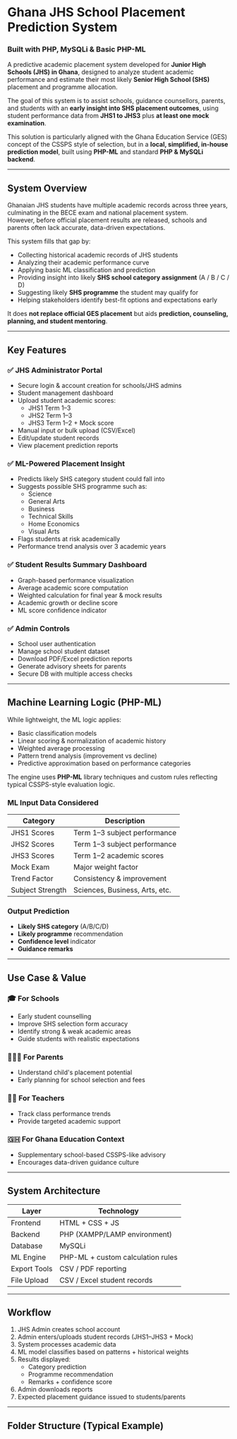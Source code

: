 # Ghana JHS School Placement Prediction System  
### Built with PHP, MySQLi & Basic PHP-ML

A predictive academic placement system developed for **Junior High Schools (JHS) in Ghana**, designed to analyze student academic performance and estimate their most likely **Senior High School (SHS)** placement and programme allocation.  

The goal of this system is to assist schools, guidance counsellors, parents, and students with an **early insight into SHS placement outcomes**, using student performance data from **JHS1 to JHS3** plus **at least one mock examination**.

This solution is particularly aligned with the Ghana Education Service (GES) concept of the CSSPS style of selection, but in a **local, simplified, in-house prediction model**, built using **PHP-ML** and standard **PHP & MySQLi backend**.

---

## System Overview

Ghanaian JHS students have multiple academic records across three years, culminating in the BECE exam and national placement system.  
However, before official placement results are released, schools and parents often lack accurate, data-driven expectations.

This system fills that gap by:

- Collecting historical academic records of JHS students  
- Analyzing their academic performance curve  
- Applying basic ML classification and prediction  
- Providing insight into likely **SHS school category assignment** (A / B / C / D)  
- Suggesting likely **SHS programme** the student may qualify for  
- Helping stakeholders identify best-fit options and expectations early

It does **not replace official GES placement** but aids **prediction, counseling, planning, and student mentoring**.

---

## Key Features

### ✅ JHS Administrator Portal
- Secure login & account creation for schools/JHS admins  
- Student management dashboard  
- Upload student academic scores:  
  - JHS1 Term 1–3  
  - JHS2 Term 1–3  
  - JHS3 Term 1–2 + Mock score  
- Manual input or bulk upload (CSV/Excel)  
- Edit/update student records  
- View placement prediction reports  

### ✅ ML-Powered Placement Insight
- Predicts likely SHS category student could fall into  
- Suggests possible SHS programme such as:  
  - Science  
  - General Arts  
  - Business  
  - Technical Skills  
  - Home Economics  
  - Visual Arts  
- Flags students at risk academically  
- Performance trend analysis over 3 academic years  

### ✅ Student Results Summary Dashboard
- Graph-based performance visualization  
- Average academic score computation  
- Weighted calculation for final year & mock results  
- Academic growth or decline score  
- ML score confidence indicator  

### ✅ Admin Controls
- School user authentication  
- Manage school student dataset  
- Download PDF/Excel prediction reports  
- Generate advisory sheets for parents  
- Secure DB with multiple access checks  

---

## Machine Learning Logic (PHP-ML)

While lightweight, the ML logic applies:

- Basic classification models  
- Linear scoring & normalization of academic history  
- Weighted average processing  
- Pattern trend analysis (improvement vs decline)  
- Predictive approximation based on performance categories  

The engine uses **PHP-ML** library techniques and custom rules reflecting typical CSSPS-style evaluation logic.

### ML Input Data Considered

| Category | Description |
|---|---|
JHS1 Scores | Term 1–3 subject performance  
JHS2 Scores | Term 1–3 subject performance  
JHS3 Scores | Term 1–2 academic scores  
Mock Exam | Major weight factor  
Trend Factor | Consistency & improvement  
Subject Strength | Sciences, Business, Arts, etc.  

### Output Prediction

- **Likely SHS category** (A/B/C/D)
- **Likely programme** recommendation
- **Confidence level** indicator
- **Guidance remarks**

---

## Use Case & Value

### 🎓 For Schools
- Early student counselling  
- Improve SHS selection form accuracy  
- Identify strong & weak academic areas  
- Guide students with realistic expectations  

### 👨‍👩‍👧 For Parents
- Understand child's placement potential  
- Early planning for school selection and fees  

### 🧑‍🏫 For Teachers
- Track class performance trends  
- Provide targeted academic support  

### 🇬🇭 For Ghana Education Context
- Supplementary school-based CSSPS-like advisory  
- Encourages data-driven guidance culture  

---

## System Architecture

| Layer | Technology |
|------|-----------|
Frontend | HTML + CSS + JS |
Backend | PHP (XAMPP/LAMP environment) |
Database | MySQLi |
ML Engine | PHP-ML + custom calculation rules |
Export Tools | CSV / PDF reporting |
File Upload | CSV / Excel student records |

---

## Workflow

1. JHS Admin creates school account  
2. Admin enters/uploads student records (JHS1–JHS3 + Mock)  
3. System processes academic data  
4. ML model classifies based on patterns + historical weights  
5. Results displayed:  
   - Category prediction  
   - Programme recommendation  
   - Remarks + confidence score  
6. Admin downloads reports  
7. Expected placement guidance issued to students/parents  

---

## Folder Structure (Typical Example)

